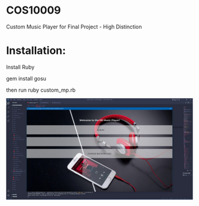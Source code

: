 # COS10009
Custom Music Player for Final Project - High Distinction
# Installation:
Install Ruby

gem install gosu

then run ruby custom_mp.rb 

![Screenshot](https://github.com/jkroflol-rk/COS10009/blob/main/screenshot.png)
